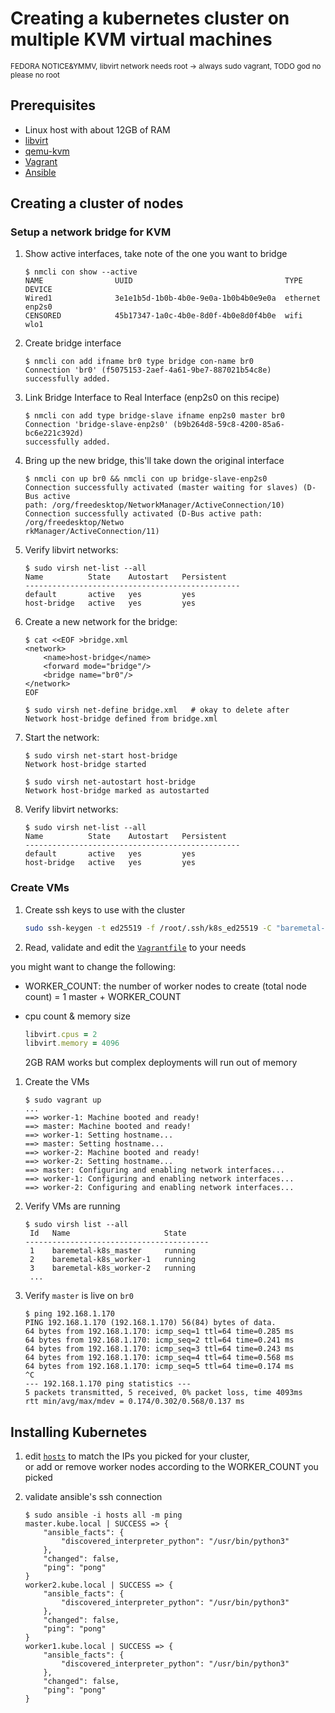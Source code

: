 # Creating a kubernetes cluster on multiple KVM virtual machines

<sup>FEDORA NOTICE&YMMV, libvirt network needs root -> always sudo vagrant, TODO god no please no root</sup>

## Prerequisites

- Linux host with about 12GB of RAM
- [libvirt](https://libvirt.org/)
- [qemu-kvm](https://www.qemu.org/)
- [Vagrant](https://www.vagrantup.com/)
- [Ansible](https://www.ansible.com/)

## Creating a cluster of nodes

### Setup a network bridge for KVM

1. Show active interfaces, take note of the one you want to bridge

    ```console
    $ nmcli con show --active
    NAME                UUID                                  TYPE      DEVICE
    Wired1              3e1e1b5d-1b0b-4b0e-9e0a-1b0b4b0e9e0a  ethernet  enp2s0
    CENSORED            45b17347-1a0c-4b0e-8d0f-4b0e8d0f4b0e  wifi      wlo1
    ```

1. Create bridge interface

    ```console
    $ nmcli con add ifname br0 type bridge con-name br0
    Connection 'br0' (f5075153-2aef-4a61-9be7-887021b54c8e) successfully added.
    ```

1. Link Bridge Interface to Real Interface (enp2s0 on this recipe)

    ```console
    $ nmcli con add type bridge-slave ifname enp2s0 master br0
    Connection 'bridge-slave-enp2s0' (b9b264d8-59c8-4200-85a6-bc6e221c392d)
    successfully added.
    ```

1. Bring up the new bridge, this'll take down the original interface

    ```console
    $ nmcli con up br0 && nmcli con up bridge-slave-enp2s0
    Connection successfully activated (master waiting for slaves) (D-Bus active
    path: /org/freedesktop/NetworkManager/ActiveConnection/10)
    Connection successfully activated (D-Bus active path: /org/freedesktop/Netwo
    rkManager/ActiveConnection/11)
    ```

1. Verify libvirt networks:

    ```console
    $ sudo virsh net-list --all
    Name          State    Autostart   Persistent
    ------------------------------------------------
    default       active   yes         yes
    host-bridge   active   yes         yes
    ```

1. Create a new network for the bridge:

    ```console
    $ cat <<EOF >bridge.xml
    <network>
        <name>host-bridge</name>
        <forward mode="bridge"/>
        <bridge name="br0"/>
    </network>
    EOF

    $ sudo virsh net-define bridge.xml   # okay to delete after
    Network host-bridge defined from bridge.xml
    ```

1. Start the network:

    ```console
    $ sudo virsh net-start host-bridge
    Network host-bridge started

    $ sudo virsh net-autostart host-bridge
    Network host-bridge marked as autostarted
    ```

1. Verify libvirt networks:

    ```console
    $ sudo virsh net-list --all
    Name          State    Autostart   Persistent
    ------------------------------------------------
    default       active   yes         yes
    host-bridge   active   yes         yes
    ```

### Create VMs

1. Create ssh keys to use with the cluster

    ```bash
    sudo ssh-keygen -t ed25519 -f /root/.ssh/k8s_ed25519 -C "baremetal-k8s"
    ```

1. Read, validate and edit the [`Vagrantfile`](./Vagrantfile) to your needs

you might want to change the following:

- WORKER_COUNT: the number of worker nodes to create (total node count)
= 1 master + WORKER_COUNT
- cpu count & memory size

    ```ruby
    libvirt.cpus = 2
    libvirt.memory = 4096
    ```

    2GB RAM works but complex deployments will run out of memory

1. Create the VMs

    ```console
    $ sudo vagrant up
    ...
    ==> worker-1: Machine booted and ready!
    ==> master: Machine booted and ready!
    ==> worker-1: Setting hostname...
    ==> master: Setting hostname...
    ==> worker-2: Machine booted and ready!
    ==> worker-2: Setting hostname...
    ==> master: Configuring and enabling network interfaces...
    ==> worker-1: Configuring and enabling network interfaces...
    ==> worker-2: Configuring and enabling network interfaces...
    ```

1. Verify VMs are running

    ```console
    $ sudo virsh list --all
     Id   Name                     State
    -----------------------------------------
     1    baremetal-k8s_master     running
     2    baremetal-k8s_worker-1   running
     3    baremetal-k8s_worker-2   running
     ...
    ```

1. Verify `master` is live on `br0`

    ```console
    $ ping 192.168.1.170
    PING 192.168.1.170 (192.168.1.170) 56(84) bytes of data.
    64 bytes from 192.168.1.170: icmp_seq=1 ttl=64 time=0.285 ms
    64 bytes from 192.168.1.170: icmp_seq=2 ttl=64 time=0.241 ms
    64 bytes from 192.168.1.170: icmp_seq=3 ttl=64 time=0.243 ms
    64 bytes from 192.168.1.170: icmp_seq=4 ttl=64 time=0.568 ms
    64 bytes from 192.168.1.170: icmp_seq=5 ttl=64 time=0.174 ms
    ^C
    --- 192.168.1.170 ping statistics ---
    5 packets transmitted, 5 received, 0% packet loss, time 4093ms
    rtt min/avg/max/mdev = 0.174/0.302/0.568/0.137 ms
    ```

## Installing Kubernetes

1. edit [`hosts`](./hosts) to match the IPs you picked for your cluster,  
    or add or remove worker nodes according to the WORKER_COUNT you picked
1. validate ansible's ssh connection

    ```console
    $ sudo ansible -i hosts all -m ping
    master.kube.local | SUCCESS => {
        "ansible_facts": {
            "discovered_interpreter_python": "/usr/bin/python3"
        },
        "changed": false,
        "ping": "pong"
    }
    worker2.kube.local | SUCCESS => {
        "ansible_facts": {
            "discovered_interpreter_python": "/usr/bin/python3"
        },
        "changed": false,
        "ping": "pong"
    }
    worker1.kube.local | SUCCESS => {
        "ansible_facts": {
            "discovered_interpreter_python": "/usr/bin/python3"
        },
        "changed": false,
        "ping": "pong"
    }
    ```
